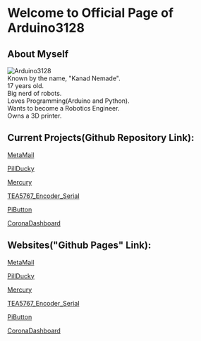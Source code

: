 # Welcome to Official Page of Arduino3128  
  
## About Myself  
![Arduino3128](https://avatars0.githubusercontent.com/u/17906294?s=60&u=338cbdf02e213d961c086e4e745566f3796d3874&v=4)  
Known by the name, "Kanad Nemade".  
17 years old.    
Big nerd of robots.  
Loves Programming(Arduino and Python).    
Wants to become a Robotics Engineer.  
Owns a 3D printer.  

## Current Projects(Github Repository Link):  
[MetaMail](https://github.com/Arduino3128/MetaMail)   
  
[PillDucky](https://github.com/Arduino3128/PillDucky)  
  
[Mercury](https://github.com/Arduino3128/Mercury)  
  
[TEA5767_Encoder_Serial](https://github.com/Arduino3128/TEA5767_Encoder_Serial)  
  
[PiButton](https://github.com/Arduino3128/PiButton)   
  
[CoronaDashboard](https://github.com/Arduino3128/CoronaDashboard)     
  
## Websites("Github Pages" Link):

[MetaMail](https://arduino3128.github.io/MetaMail)  
  
[PillDucky](https://arduino3128.github.io/PillDucky)  
  
[Mercury](https://arduino3128.github.io/Mercury)   
    
[TEA5767_Encoder_Serial](https://arduino3128.github.io/TEA5767_Encoder_Serial)  
  
[PiButton](https://arduino3128.github.io/PiButton/)  
  
[CoronaDashboard](https://arduino3128.github.io/CoronaDashboard/) 

